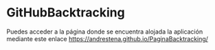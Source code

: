 # GitHubBacktracking
Puedes acceder a la página donde se encuentra alojada la aplicación mediante este enlace https://andrestena.github.io/PaginaBacktracking/

